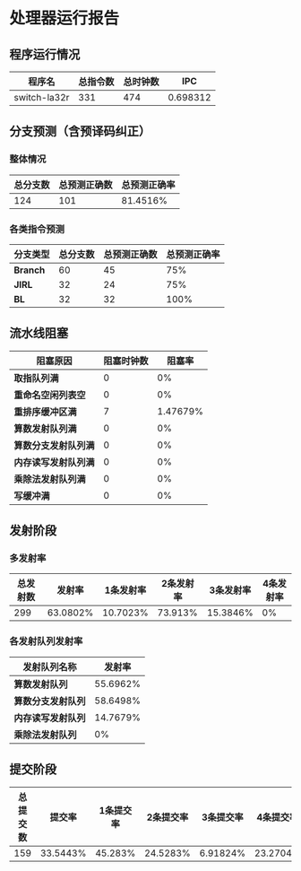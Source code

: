 # 处理器运行报告
## 程序运行情况
|程序名|总指令数|总时钟数|IPC|
|---|---|---|---|
|switch-la32r|331|474|0.698312|

## 分支预测（含预译码纠正）
### 整体情况
|总分支数|总预测正确数|总预测正确率|
|---|---|---|
|124|101|81.4516%|

### 各类指令预测
|分支类型|总分支数|总预测正确数|总预测正确率|
|---|---|---|---|
|**Branch**| 60 | 45 | 75%|
|**JIRL**| 32 | 24 | 75%|
|**BL**| 32 | 32 | 100%|

## 流水线阻塞
|阻塞原因|阻塞时钟数|阻塞率|
|---|---|---|
|**取指队列满**| 0 | 0%|
|**重命名空闲列表空**|0 | 0%|
|**重排序缓冲区满**|7 | 1.47679%|
|**算数发射队列满**|0 | 0%|
|**算数分支发射队列满**|0 | 0%|
|**内存读写发射队列满**|0 | 0%|
|**乘除法发射队列满**|0 | 0%|
|**写缓冲满**|0 | 0%|

## 发射阶段
### 多发射率
|总发射数|发射率|1条发射率|2条发射率|3条发射率|4条发射率|
|---|---|---|---|---|---|
|299|63.0802%|10.7023%|73.913%|15.3846%|0%|

### 各发射队列发射率
|发射队列名称|发射率|
|---|---|
|**算数发射队列**|55.6962%|
|**算数分支发射队列**|58.6498%|
|**内存读写发射队列**|14.7679%|
|**乘除法发射队列**|0%|

## 提交阶段
|总提交数|提交率|1条提交率|2条提交率|3条提交率|4条提交率|
|---|---|---|---|---|---|
|159|33.5443%|45.283%|24.5283%|6.91824%|23.2704%|
